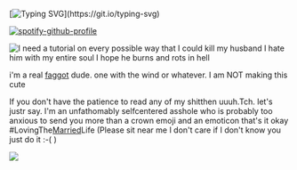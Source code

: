 [![Typing SVG](https://readme-typing-svg.demolab.com?font=Fira+Code&pause=1000&color=1A0C60&width=440&lines=WANNA+HEAR+A+hello.)](https://git.io/typing-svg)

[![spotify-github-profile](https://spotify-github-profile.kittinanx.com/api/view?uid=31r3run7mxwwbc7mrb6xp2dgrpnm&cover_image=true&theme=natemoo-re&show_offline=true&background_color=121212&interchange=false&bar_color=4c1075&bar_color_cover=false)](https://github.com/kittinan/spotify-github-profile)


![I need a tutorial on every possible way that I could kill my husband I hate him with my entire soul I hope he burns and rots in hell](https://files.catbox.moe/65gafl.webp)


i'm a real [faggot](https://nodtotherhythm.com/) dude. one with the wind or whatever. I am NOT making this cute

If you don't have the patience to read any of my shitthen uuuh.Tch. let's justr say. I'm an unfathomably selfcentered asshole who is probably too anxious to send you more than a crown emoji and an emoticon that's it okay #LovingThe[Married](https://en.pronouns.page/@bIacksorroww)Life (Please sit near me I don't care if I don't know you just do it :-( )


![](https://files.catbox.moe/ni9k8n.webp)
